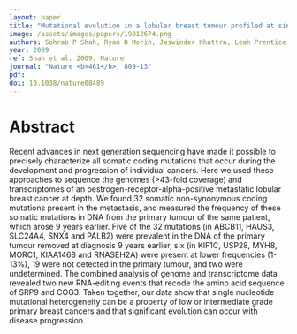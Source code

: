 ```yaml
---
layout: paper
title: "Mutational evolution in a lobular breast tumour profiled at single nucleotide resolution."
image: /assets/images/papers/19812674.png
authors: Sohrab P Shah, Ryan D Morin, Jaswinder Khattra, Leah Prentice, Trevor Pugh, Angela Burleigh, Allen Delaney, Karen Gelmon, Ryan Guliany, Janine Senz, Christian Steidl, Robert A Holt, Steven Jones, Mark Sun, Gillian Leung, Richard Moore, Tesa Severson, Greg A Taylor, Andrew E Teschendorff, Kane Tse, Gulisa Turashvili, Richard Varhol, René L Warren, Peter Watson, Yongjun Zhao, Carlos Caldas, David Huntsman, Martin Hirst, Marco A Marra, Samuel Aparicio
year: 2009
ref: Shah et al. 2009. Nature.
journal: "Nature <b>461</b>, 809-13"
pdf: 
doi: 10.1038/nature08489
---
```


# Abstract

Recent advances in next generation sequencing have made it possible to precisely characterize all somatic coding mutations that occur during the development and progression of individual cancers. Here we used these approaches to sequence the genomes (>43-fold coverage) and transcriptomes of an oestrogen-receptor-alpha-positive metastatic lobular breast cancer at depth. We found 32 somatic non-synonymous coding mutations present in the metastasis, and measured the frequency of these somatic mutations in DNA from the primary tumour of the same patient, which arose 9 years earlier. Five of the 32 mutations (in ABCB11, HAUS3, SLC24A4, SNX4 and PALB2) were prevalent in the DNA of the primary tumour removed at diagnosis 9 years earlier, six (in KIF1C, USP28, MYH8, MORC1, KIAA1468 and RNASEH2A) were present at lower frequencies (1-13%), 19 were not detected in the primary tumour, and two were undetermined. The combined analysis of genome and transcriptome data revealed two new RNA-editing events that recode the amino acid sequence of SRP9 and COG3. Taken together, our data show that single nucleotide mutational heterogeneity can be a property of low or intermediate grade primary breast cancers and that significant evolution can occur with disease progression.

